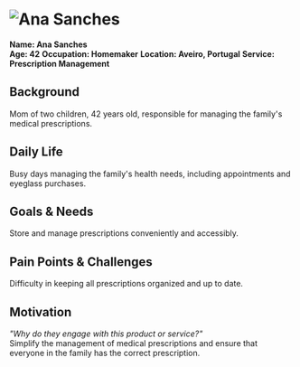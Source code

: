 # ![Ana Sanches](personas/persona1.jpeg)  
**Name: Ana Sanches**  
**Age: 42** 
**Occupation: Homemaker**
**Location: Aveiro, Portugal** 
**Service: Prescription Management**

## Background  
Mom of two children, 42 years old, responsible for managing the family's medical prescriptions.

## Daily Life  
Busy days managing the family's health needs, including appointments and eyeglass purchases.

## Goals & Needs  
 Store and manage prescriptions conveniently and accessibly.
 
## Pain Points & Challenges  
Difficulty in keeping all prescriptions organized and up to date.

## Motivation  
*"Why do they engage with this product or service?"*  
Simplify the management of medical prescriptions and ensure that everyone in the family has the correct prescription.